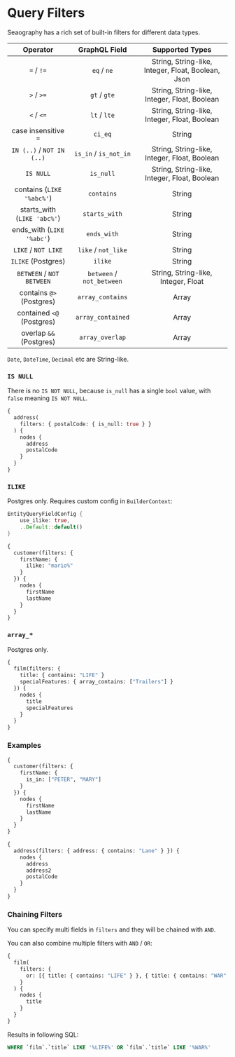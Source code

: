 # Query Filters

Seaography has a rich set of built-in filters for different data types.

| Operator | GraphQL Field | Supported Types |
| :-: | :-: | :-: |
| `=` / `!=` | `eq` / `ne` | String, String-like, Integer, Float, Boolean, Json |
| `>` / `>=` | `gt` / `gte` | String, String-like, Integer, Float, Boolean |
| `<` / `<=` | `lt` / `lte` | String, String-like, Integer, Float, Boolean |
| case insensitive `=` | `ci_eq` | String |
| `IN (..)` / `NOT IN (..)` | `is_in` / `is_not_in` | String, String-like, Integer, Float, Boolean |
| `IS NULL` | `is_null` | String, String-like, Integer, Float, Boolean |
| contains (`LIKE '%abc%'`) | `contains` | String |
| starts_with (`LIKE 'abc%'`) | `starts_with` | String |
| ends_with (`LIKE '%abc'`) | `ends_with` | String |
| `LIKE` / `NOT LIKE` | `like` / `not_like` | String |
| `ILIKE` (Postgres) | `ilike` | String |
| `BETWEEN` / `NOT BETWEEN` | `between` / `not_between` | String, String-like, Integer, Float |
| contains `@>` (Postgres) | `array_contains` | Array |
| contained `<@` (Postgres) | `array_contained` | Array |
| overlap `&&` (Postgres) | `array_overlap` | Array |

`Date`, `DateTime`, `Decimal` etc are String-like.

### `IS NULL`

There is no `IS NOT NULL`, because `is_null` has a single `bool` value, with `false` meaning `IS NOT NULL`.

```graphql
{
  address(
    filters: { postalCode: { is_null: true } }
  ) {
    nodes {
      address
      postalCode
    }
  }
}
```

### `ILIKE`

Postgres only. Requires custom config in `BuilderContext`:

```rust
EntityQueryFieldConfig {
    use_ilike: true,
    ..Default::default()
}
```

```graphql
{
  customer(filters: {
    firstName: {
      ilike: "mario%"
    }
  }) {
    nodes {
      firstName
      lastName
    }
  }
}
```

### `array_*`

Postgres only.

```graphql
{
  film(filters: {
    title: { contains: "LIFE" }
    specialFeatures: { array_contains: ["Trailers"] }
  }) {
    nodes {
      title
      specialFeatures
    }
  }
}
```

### Examples

```graphql
{
  customer(filters: {
    firstName: {
      is_in: ["PETER", "MARY"]
    }
  }) {
    nodes {
      firstName
      lastName
    }
  }
}
```

```graphql
{
  address(filters: { address: { contains: "Lane" } }) {
    nodes {
      address
      address2
      postalCode
    }
  }
}
```

### Chaining Filters

You can specify multi fields in `filters` and they will be chained with `AND`.

You can also combine multiple filters with `AND` / `OR`:

```graphql
{
  film(
    filters: {
      or: [{ title: { contains: "LIFE" } }, { title: { contains: "WAR" } }]
    }
  ) {
    nodes {
      title
    }
  }
}
```

Results in following SQL:

```sql
WHERE `film`.`title` LIKE '%LIFE%' OR `film`.`title` LIKE '%WAR%'
```